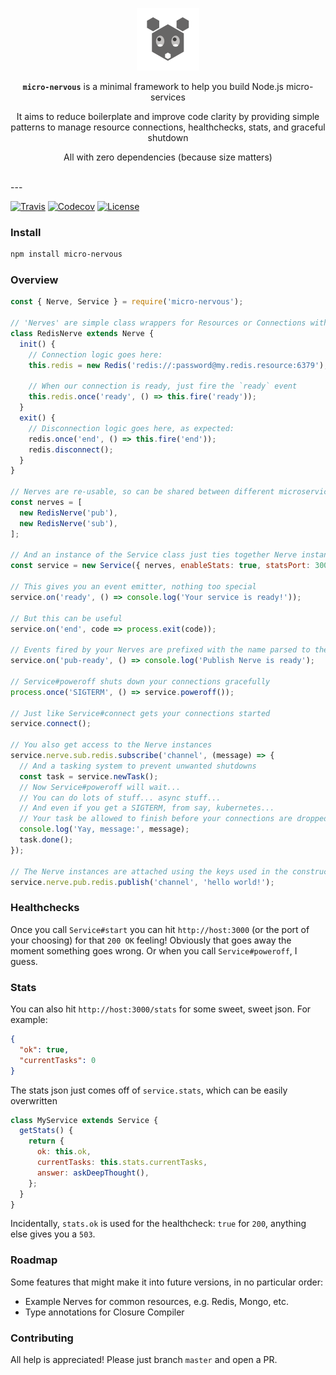 [travis-image]: https://img.shields.io/travis/benjaminjt/micro-nervous.svg?style=flat-square
[travis-url]: https://travis-ci.org/benjaminjt/micro-nervous
[codecov-image]: https://img.shields.io/codecov/c/github/benjaminjt/micro-nervous/master.svg?style=flat-square
[codecov-url]: https://codecov.io/gh/benjaminjt/micro-nervous
[license-image]: http://img.shields.io/badge/license-MIT-blue.svg?style=flat-square
[license-url]: LICENSE

<p align="center">
  <img
    alt="Media Events Logo"
    src="https://raw.githubusercontent.com/benjaminjt/micro-nervous/master/logo/logo.png"
    width="100px"
  />
</p>
<p align="center">
<strong><code>micro-nervous</code></strong> is a minimal framework to help you build Node.js micro-services
</p>
<p align="center">
It aims to reduce boilerplate and improve code clarity by providing simple patterns to manage resource connections, healthchecks, stats, and graceful shutdown
</p>
<p align="center">
All with zero dependencies (because size matters)
</p>

</br>
---

[![Travis][travis-image]][travis-url]
[![Codecov][codecov-image]][codecov-url]
[![License][license-image]][license-url]

### Install

```bash
npm install micro-nervous
```

### Overview

```js
const { Nerve, Service } = require('micro-nervous');

// 'Nerves' are simple class wrappers for Resources or Connections with a basic interface
class RedisNerve extends Nerve {
  init() {
    // Connection logic goes here:
    this.redis = new Redis('redis://:password@my.redis.resource:6379');

    // When our connection is ready, just fire the `ready` event
    this.redis.once('ready', () => this.fire('ready'));
  }
  exit() {
    // Disconnection logic goes here, as expected:
    redis.once('end', () => this.fire('end'));
    redis.disconnect();
  }
}

// Nerves are re-usable, so can be shared between different microservices
const nerves = [
  new RedisNerve('pub'),
  new RedisNerve('sub'),
];

// And an instance of the Service class just ties together Nerve instances
const service = new Service({ nerves, enableStats: true, statsPort: 3000 });

// This gives you an event emitter, nothing too special
service.on('ready', () => console.log('Your service is ready!'));

// But this can be useful
service.on('end', code => process.exit(code));

// Events fired by your Nerves are prefixed with the name parsed to the `Nerve` constructor
service.on('pub-ready', () => console.log('Publish Nerve is ready');

// Service#poweroff shuts down your connections gracefully
process.once('SIGTERM', () => service.poweroff());

// Just like Service#connect gets your connections started
service.connect();

// You also get access to the Nerve instances
service.nerve.sub.redis.subscribe('channel', (message) => {
  // And a tasking system to prevent unwanted shutdowns
  const task = service.newTask();
  // Now Service#poweroff will wait...
  // You can do lots of stuff... async stuff...
  // And even if you get a SIGTERM, from say, kubernetes...
  // Your task be allowed to finish before your connections are dropped!
  console.log('Yay, message:', message);
  task.done();
});

// The Nerve instances are attached using the keys used in the constructor
service.nerve.pub.redis.publish('channel', 'hello world!');
```

### Healthchecks
Once you call `Service#start` you can hit `http://host:3000` (or the port of your choosing) for that `200 OK` feeling!
Obviously that goes away the moment something goes wrong. Or when you call `Service#poweroff`, I guess.

### Stats
You can also hit `http://host:3000/stats` for some sweet, sweet json. For example:

```json
{
  "ok": true,
  "currentTasks": 0
}
```

The stats json just comes off of `service.stats`, which can be easily overwritten

```js
class MyService extends Service {
  getStats() {
    return {
      ok: this.ok,
      currentTasks: this.stats.currentTasks,
      answer: askDeepThought(),
    };
  }
}
```

Incidentally, `stats.ok` is used for the healthcheck: `true` for `200`, anything else gives you a `503`.

### Roadmap

Some features that might make it into future versions, in no particular order:

- Example Nerves for common resources, e.g. Redis, Mongo, etc.
- Type annotations for Closure Compiler

### Contributing

All help is appreciated! Please just branch `master` and open a PR.
